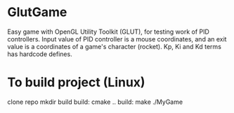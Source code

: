 # GlutGame

Easy game with OpenGL Utility Toolkit (GLUT), for testing work of PID controllers. Input value of PID controller is a mouse coordinates, and an exit value is a coordinates of a game's character (rocket). Kp, Ki and Kd terms has hardcode defines.

# To build project (Linux)
clone repo
mkdir build
build: cmake ..
build: make
./MyGame
